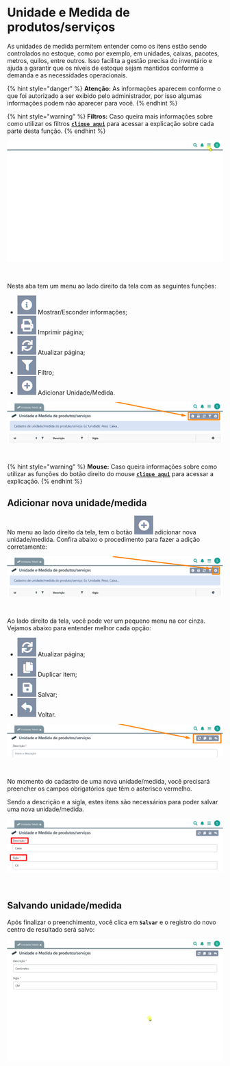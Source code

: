 # Unidade e Medida de produtos/serviços

As unidades de medida permitem entender como os itens estão sendo controlados no estoque, como por exemplo, em unidades, caixas, pacotes, metros, quilos, entre outros. Isso facilita a gestão precisa do inventário e ajuda a garantir que os níveis de estoque sejam mantidos conforme a demanda e as necessidades operacionais.

{% hint style="danger" %}
**Atenção:** As informações aparecem conforme o que foi autorizado a ser exibido pelo administrador, por isso algumas informações podem não aparecer para você.
{% endhint %}

{% hint style="warning" %}
**Filtros:** Caso queira mais informações sobre como utilizar os filtros [**`clique aqui`**](/erp-v2/primeiro_acesso/filtros.md) para acessar a explicação sobre cada parte desta função.
{% endhint %}

![](/erp-v2/assets/funcionalidades/parametrizacao/aba_unidade_medida.gif)

<br>

Nesta aba tem um menu ao lado direito da tela com as seguintes funções:

- <img src="/erp-v2/assets/icon_exibir.png" alt="" data-size="line"> Mostrar/Esconder informações;
- <img src="/erp-v2/assets/icon_imprimir.png" alt="" data-size="line"> Imprimir página;
- <img src="/erp-v2/assets/icon_atualizar.png" alt="" data-size="line"> Atualizar página;
- <img src="/erp-v2/assets/icon_filtro.png" alt="" data-size="line"> Filtro;
- <img src="/erp-v2/assets/icon_add.png" alt="" data-size="line"> Adicionar Unidade/Medida.


![](/erp-v2/assets/funcionalidades/parametrizacao/aba_unidade_medida_menu.png)

<br>

{% hint style="warning" %}
**Mouse:** Caso queira informações sobre como utilizar as funções do botão direito do mouse [**`clique aqui`**](https://docs.gestao.plus/erp-v2/primeiro_acesso/atalhos_internos#menu-botao-direito-do-mouse) para acessar a explicação.
{% endhint %}

## Adicionar nova unidade/medida

No menu ao lado direito da tela, tem o botão <img src="/erp-v2/assets/icon_add.png" alt="" data-size="line"> adicionar nova unidade/medida. Confira abaixo o procedimento para fazer a adição corretamente:

![](/erp-v2/assets/funcionalidades/parametrizacao/aba_unidade_medida_add.png)

<br>

Ao lado direito da tela, você pode ver um pequeno menu na cor cinza. Vejamos abaixo para entender melhor cada opção:

- <img src="/erp-v2/assets/icon_atualizar.png" alt="" data-size="line"> Atualizar página;
- <img src="/erp-v2/assets/icon_duplicar.png" alt="" data-size="line"> Duplicar item;
- <img src="/erp-v2/assets/icon_salvar.png" alt="" data-size="line"> Salvar;
- <img src="/erp-v2/assets/icon_voltar.png" alt="" data-size="line"> Voltar.

![](/erp-v2/assets/funcionalidades/parametrizacao/aba_unidade_medida_add_menu.png)

<br>

No momento do cadastro de uma nova unidade/medida, você precisará preencher os campos obrigatórios que têm o asterisco vermelho. 

Sendo a descrição e a sigla, estes itens são necessários para poder salvar uma nova unidade/medida.

![](/erp-v2/assets/funcionalidades/parametrizacao/aba_unidade_medida_add_unidade_medida.png)

<br>

## Salvando unidade/medida

Após finalizar o preenchimento, você clica em **`Salvar`** e o registro do novo centro de resultado será salvo:

![](/erp-v2/assets/funcionalidades/parametrizacao/aba_unidade_medida_add_salvar.gif)

<br>
